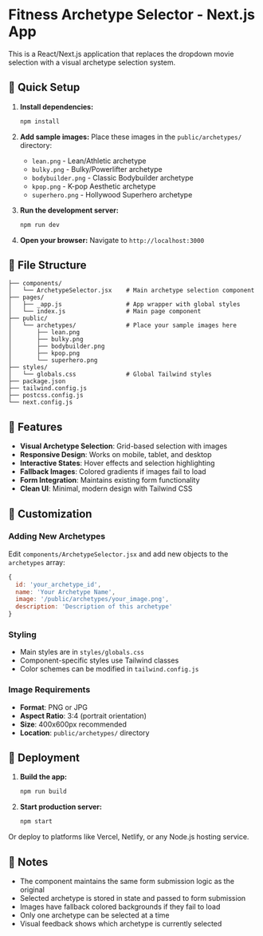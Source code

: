 # Fitness Archetype Selector - Next.js App

This is a React/Next.js application that replaces the dropdown movie selection with a visual archetype selection system.

## 🚀 Quick Setup

1. **Install dependencies:**
   ```bash
   npm install
   ```

2. **Add sample images:**
   Place these images in the `public/archetypes/` directory:
   - `lean.png` - Lean/Athletic archetype
   - `bulky.png` - Bulky/Powerlifter archetype  
   - `bodybuilder.png` - Classic Bodybuilder archetype
   - `kpop.png` - K-pop Aesthetic archetype
   - `superhero.png` - Hollywood Superhero archetype

3. **Run the development server:**
   ```bash
   npm run dev
   ```

4. **Open your browser:**
   Navigate to `http://localhost:3000`

## 📁 File Structure

```
├── components/
│   └── ArchetypeSelector.jsx    # Main archetype selection component
├── pages/
│   ├── _app.js                  # App wrapper with global styles
│   └── index.js                 # Main page component
├── public/
│   └── archetypes/              # Place your sample images here
│       ├── lean.png
│       ├── bulky.png
│       ├── bodybuilder.png
│       ├── kpop.png
│       └── superhero.png
├── styles/
│   └── globals.css              # Global Tailwind styles
├── package.json
├── tailwind.config.js
├── postcss.config.js
└── next.config.js
```

## 🎨 Features

- **Visual Archetype Selection**: Grid-based selection with images
- **Responsive Design**: Works on mobile, tablet, and desktop
- **Interactive States**: Hover effects and selection highlighting
- **Fallback Images**: Colored gradients if images fail to load
- **Form Integration**: Maintains existing form functionality
- **Clean UI**: Minimal, modern design with Tailwind CSS

## 🔧 Customization

### Adding New Archetypes
Edit `components/ArchetypeSelector.jsx` and add new objects to the `archetypes` array:

```javascript
{
  id: 'your_archetype_id',
  name: 'Your Archetype Name',
  image: '/public/archetypes/your_image.png',
  description: 'Description of this archetype'
}
```

### Styling
- Main styles are in `styles/globals.css`
- Component-specific styles use Tailwind classes
- Color schemes can be modified in `tailwind.config.js`

### Image Requirements
- **Format**: PNG or JPG
- **Aspect Ratio**: 3:4 (portrait orientation)
- **Size**: 400x600px recommended
- **Location**: `public/archetypes/` directory

## 🚀 Deployment

1. **Build the app:**
   ```bash
   npm run build
   ```

2. **Start production server:**
   ```bash
   npm start
   ```

Or deploy to platforms like Vercel, Netlify, or any Node.js hosting service.

## 📝 Notes

- The component maintains the same form submission logic as the original
- Selected archetype is stored in state and passed to form submission
- Images have fallback colored backgrounds if they fail to load
- Only one archetype can be selected at a time
- Visual feedback shows which archetype is currently selected
